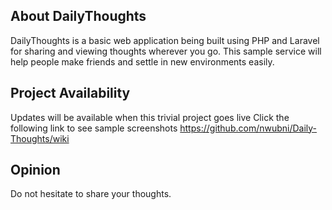 ## About DailyThoughts

DailyThoughts is a basic web application being built using PHP and Laravel for sharing and viewing thoughts wherever you go. This sample service will help people make friends and settle in new environments easily.

## Project Availability

Updates will be available when this trivial project goes live
Click the following link to see sample screenshots https://github.com/nwubni/Daily-Thoughts/wiki

## Opinion

Do not hesitate to share your thoughts.

